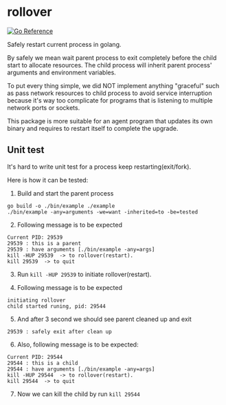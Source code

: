 # rollover
[![Go Reference](https://pkg.go.dev/badge/github.com/tomasen/rollover.svg)](https://pkg.go.dev/github.com/tomasen/rollover)

Safely restart current process in golang.

By safely we mean wait parent process 
to exit completely before the child start to allocate resources.
The child process will inherit parent process' arguments and environment variables.

To put every thing simple, we did NOT implement anything "graceful" such as pass network 
resources to child process to avoid service interruption because it's way too complicate 
for programs that is listening to multiple network ports or sockets.

This package is more suitable for an agent program that updates its own binary and requires 
to restart itself to complete the upgrade.

## Unit test
It's hard to write unit test for a process keep restarting(exit/fork). 

Here is how it can be tested:

1. Build and start the parent process
```
go build -o ./bin/example ./example
./bin/example -any=arguments -we=want -inherited=to -be=tested
```

2. Following message is to be expected
```
Current PID: 29539
29539 : this is a parent
29539 : have arguments [./bin/example -any=args]
kill -HUP 29539  -> to rollover(restart).
kill 29539  -> to quit
```

3. Run `kill -HUP 29539` to initiate rollover(restart).
   
4. Following message is to be expected
```
initiating rollover
child started runing, pid: 29544
```

5. And after 3 second we should see parent cleaned up and exit
```
29539 : safely exit after clean up
```

6. Also, following message is to be expected:
```
Current PID: 29544
29544 : this is a child
29544 : have arguments [./bin/example -any=args]
kill -HUP 29544  -> to rollover(restart).
kill 29544  -> to quit
```

7. Now we can kill the child by run `kill 29544`

